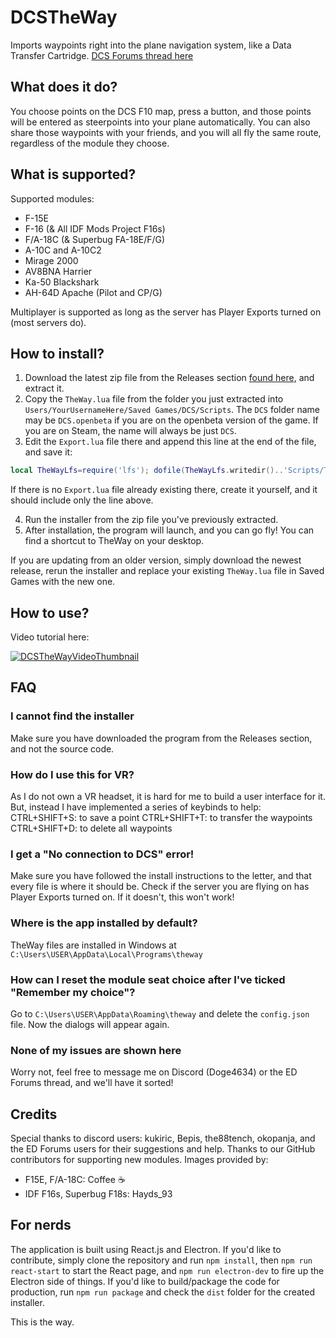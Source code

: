 # DCSTheWay
Imports waypoints right into the plane navigation system, like a Data Transfer Cartridge.
[DCS Forums thread here](https://forum.dcs.world/topic/272110-transfer-steerpoints-from-the-f10-map-into-the-aircraft-dcs-the-way/)

## What does it do?
You choose points on the DCS F10 map, press a button, and those points will be entered as steerpoints into your plane automatically. 
You can also share those waypoints with your friends, and you will all fly the same route, regardless of the module they choose.

## What is supported?
Supported modules:
* F-15E
* F-16 (& All IDF Mods Project F16s)
* F/A-18C (& Superbug FA-18E/F/G) 
* A-10C and A-10C2
* Mirage 2000
* AV8BNA Harrier
* Ka-50 Blackshark
* AH-64D Apache (Pilot and CP/G)
 
Multiplayer is supported as long as the server has Player Exports turned on (most servers do).

## How to install?
1. Download the latest zip file from the Releases section [found here](https://github.com/aronCiucu/DCSTheWay/releases), and extract it. 
2. Copy the `TheWay.lua` file from the folder you just extracted into `Users/YourUsernameHere/Saved Games/DCS/Scripts`. The `DCS` folder name may be `DCS.openbeta` if you are on the openbeta version of the game. If you are on Steam, the name will always be just `DCS`.
3. Edit the `Export.lua` file there and append this line at the end of the file, and save it:
  ```lua
  local TheWayLfs=require('lfs'); dofile(TheWayLfs.writedir()..'Scripts/TheWay.lua')
  ```
   If there is no `Export.lua` file already existing there, create it yourself, and it should include only the line above.

4. Run the installer from the zip file you've previously extracted.
5. After installation, the program will launch, and you can go fly! You can find a shortcut to TheWay on your desktop.

If you are updating from an older version, simply download the newest release, rerun the installer and replace your existing `TheWay.lua` file in Saved Games with the new one.

## How to use? 
Video tutorial here:

[![DCSTheWayVideoThumbnail](https://img.youtube.com/vi/B2Q1VurZ8ms/default.jpg)](https://youtu.be/B2Q1VurZ8ms)

## FAQ
### I cannot find the installer
Make sure you have downloaded the program from the Releases section, and not the source code.  
### How do I use this for VR?
As I do not own a VR headset, it is hard for me to build a user interface for it. But, instead I have implemented a series of keybinds to help:
CTRL+SHIFT+S: to save a point
CTRL+SHIFT+T: to transfer the waypoints
CTRL+SHIFT+D: to delete all waypoints
### I get a "No connection to DCS" error!
Make sure you have followed the install instructions to the letter, and that every file is where it should be.
Check if the server you are flying on has Player Exports turned on. If it doesn't, this won't work! 
### Where is the app installed by default?
TheWay files are installed in Windows at `C:\Users\USER\AppData\Local\Programs\theway`
### How can I reset the module seat choice after I've ticked "Remember my choice"?
Go to `C:\Users\USER\AppData\Roaming\theway` and delete the `config.json` file. Now the dialogs will appear again.
### None of my issues are shown here
Worry not, feel free to message me on Discord (Doge4634) or the ED Forums thread, and we'll have it sorted!

## Credits
Special thanks to discord users: kukiric, Bepis, the88tench, okopanja, and the ED Forums users for their suggestions and help.
Thanks to our GitHub contributors for supporting new modules. 
Images provided by:
* F15E, F/A-18C: Coffee :coffee:
* IDF F16s, Superbug F18s: Hayds_93

## For nerds
The application is built using React.js and Electron. If you'd like to contribute, simply clone the repository and run `npm install`, then `npm run react-start` to start the React page, and `npm run electron-dev` to fire up the Electron side of things.
If you'd like to build/package the code for production, run `npm run package` and check the `dist` folder for the created installer. 

This is the way.

